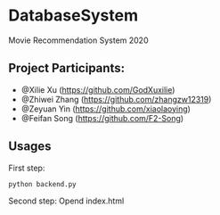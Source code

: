 # DatabaseSystem
Movie Recommendation System 2020

## Project Participants:
- @Xilie Xu (https://github.com/GodXuxilie)
- @Zhiwei Zhang (https://github.com/zhangzw12319)
- @Zeyuan Yin (https://github.com/xiaolaoying)
- @Feifan Song (https://github.com/F2-Song)

## Usages
First step:
```shell
python backend.py
```
Second step:
Opend index.html

